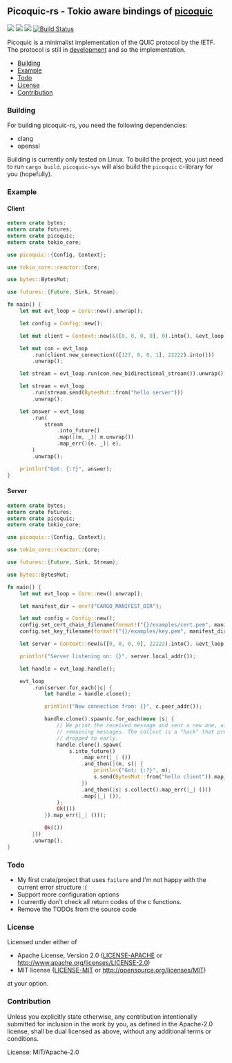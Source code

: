 ## Picoquic-rs - Tokio aware bindings of [picoquic](https://github.com/private-octopus/picoquic)
[![](https://docs.rs/picoquic/badge.svg)](https://docs.rs/picoquic/) [![](https://img.shields.io/crates/v/picoquic.svg)](https://crates.io/crates/picoquic) [![](https://img.shields.io/crates/d/picoquic.png)](https://crates.io/crates/picoquic) [![Build Status](https://travis-ci.org/bkchr/picoquic-rs.png?branch=master)](https://travis-ci.org/bkchr/picoquic-rs)

Picoquic is a minimalist implementation of the QUIC protocol by the IETF. The protocol is still
in [development](https://github.com/quicwg) and so the implementation.

* [Building](#building)
* [Example](#example)
* [Todo](#todo)
* [License](#license)
* [Contribution](#contribution)

### Building

For building picoquic-rs, you need the following dependencies:
* clang
* openssl

Building is currently only tested on Linux. To build the project, you just need to
run `cargo build`.
`picoquic-sys` will also build the `picoquic` c-library for you (hopefully).

### Example

#### Client
```rust
extern crate bytes;
extern crate futures;
extern crate picoquic;
extern crate tokio_core;

use picoquic::{Config, Context};

use tokio_core::reactor::Core;

use bytes::BytesMut;

use futures::{Future, Sink, Stream};

fn main() {
    let mut evt_loop = Core::new().unwrap();

    let config = Config::new();

    let mut client = Context::new(&([0, 0, 0, 0], 0).into(), &evt_loop.handle(), config).unwrap();

    let mut con = evt_loop
        .run(client.new_connection(([127, 0, 0, 1], 22222).into()))
        .unwrap();

    let stream = evt_loop.run(con.new_bidirectional_stream()).unwrap();

    let stream = evt_loop
        .run(stream.send(BytesMut::from("hello server")))
        .unwrap();

    let answer = evt_loop
        .run(
            stream
                .into_future()
                .map(|(m, _)| m.unwrap())
                .map_err(|(e, _)| e),
        )
        .unwrap();

    println!("Got: {:?}", answer);
}
```

#### Server
```rust
extern crate bytes;
extern crate futures;
extern crate picoquic;
extern crate tokio_core;

use picoquic::{Config, Context};

use tokio_core::reactor::Core;

use futures::{Future, Sink, Stream};

use bytes::BytesMut;

fn main() {
    let mut evt_loop = Core::new().unwrap();

    let manifest_dir = env!("CARGO_MANIFEST_DIR");

    let mut config = Config::new();
    config.set_cert_chain_filename(format!("{}/examples/cert.pem", manifest_dir));
    config.set_key_filename(format!("{}/examples/key.pem", manifest_dir));

    let server = Context::new(&([0, 0, 0, 0], 22222).into(), &evt_loop.handle(), config).unwrap();

    println!("Server listening on: {}", server.local_addr());

    let handle = evt_loop.handle();

    evt_loop
        .run(server.for_each(|c| {
            let handle = handle.clone();

            println!("New connection from: {}", c.peer_addr());

            handle.clone().spawn(c.for_each(move |s| {
                // We print the received message and sent a new one, after that we collect all
                // remaining messages. The collect is a "hack" that prevents that the `Stream` is
                // dropped to early.
                handle.clone().spawn(
                    s.into_future()
                        .map_err(|_| ())
                        .and_then(|(m, s)| {
                            println!("Got: {:?}", m);
                            s.send(BytesMut::from("hello client")).map_err(|_| ())
                        })
                        .and_then(|s| s.collect().map_err(|_| ()))
                        .map(|_| ()),
                );
                Ok(())
            }).map_err(|_| ()));

            Ok(())
        }))
        .unwrap();
}
```

### Todo

* My first crate/project that uses `failure` and I'm not happy with the current error structure :(
* Support more configuration options
* I currently don't check all return codes of the c functions.
* Remove the TODOs from the source code

### License

Licensed under either of

 * Apache License, Version 2.0
([LICENSE-APACHE](LICENSE-APACHE) or http://www.apache.org/licenses/LICENSE-2.0)
 * MIT license
([LICENSE-MIT](LICENSE-MIT) or http://opensource.org/licenses/MIT)

at your option.

### Contribution

Unless you explicitly state otherwise, any contribution intentionally submitted
for inclusion in the work by you, as defined in the Apache-2.0 license, shall be
dual licensed as above, without any additional terms or conditions.

License: MIT/Apache-2.0
